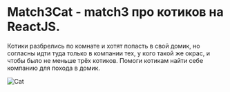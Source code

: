 # Match3Cat - match3 про котиков на ReactJS.

Котики разбрелись по комнате и хотят попасть в свой домик, но согласны идти туда только в компании тех, у кого такой же окрас, и чтобы было не меньше трёх котиков. Помоги котикам найти себе компанию для похода в домик.

![Cat](https://grigoriytretyakov.github.io/match3catpreview.gif)

